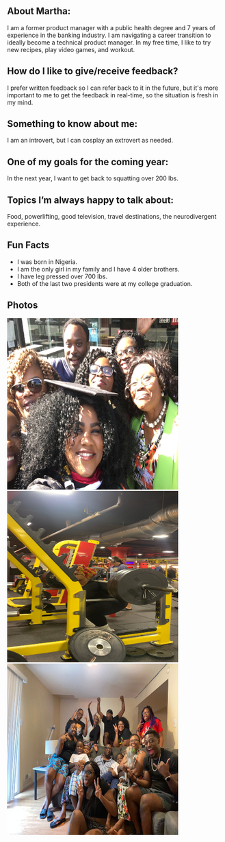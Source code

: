 ## About Martha: 
I am a former product manager with a public health degree and 7 years of experience in the banking industry. I am navigating a career transition to ideally become a technical product manager. In my free time, I like to try new recipes, play video games, and workout. 


## How do I like to give/receive feedback?

I prefer written feedback so I can refer back to it in the future, but it's more important to me to get the feedback in real-time, so the situation is fresh in my mind.

## Something to know about me:
I am an introvert, but I can cosplay an extrovert as needed.

## One of my goals for the coming year:
In the next year, I want to get back to squatting over 200 lbs.

## Topics I’m always happy to talk about:
Food, powerlifting, good television, travel destinations, the neurodivergent experience. 

## Fun Facts
- I was born in Nigeria.
- I am the only girl in my family and I have 4 older brothers.
- I have leg pressed over 700 lbs.
- Both of the last two presidents were at my college graduation.

## Photos
<img src="images/IMG_5534.jpeg" height="400" width="400"/>

<img src="images/IMG_0162.jpeg" height="400" width="400"/>

<img src="images/d7c5b915-03f8-42d4-9975-27b67541ac26.jpeg" height="400" width="400"/>